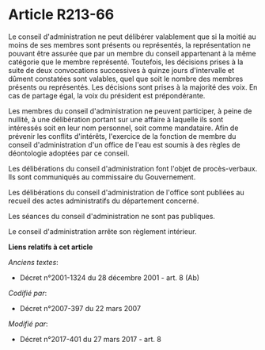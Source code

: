 # Article R213-66

Le conseil d'administration ne peut délibérer valablement que si la moitié au moins de ses membres sont présents ou
représentés, la représentation ne pouvant être assurée que par un membre du conseil appartenant à la même catégorie que le
membre représenté. Toutefois, les décisions prises à la suite de deux convocations successives à quinze jours d'intervalle et
dûment constatées sont valables, quel que soit le nombre des membres présents ou représentés. Les décisions sont prises à la
majorité des voix. En cas de partage égal, la voix du président est prépondérante.

Les membres du conseil d'administration ne peuvent participer, à peine de nullité, à une délibération portant sur une affaire
à laquelle ils sont intéressés soit en leur nom personnel, soit comme mandataire. Afin de prévenir les conflits d'intérêts,
l'exercice de la fonction de membre du conseil d'administration d'un office de l'eau est soumis à des règles de déontologie
adoptées par ce conseil.

Les délibérations du conseil d'administration font l'objet de procès-verbaux. Ils sont communiqués au commissaire du
Gouvernement.

Les délibérations du conseil d'administration de l'office sont publiées au recueil des actes administratifs du département
concerné.

Les séances du conseil d'administration ne sont pas publiques.

Le conseil d'administration arrête son règlement intérieur.

**Liens relatifs à cet article**

_Anciens textes_:

  - Décret n°2001-1324 du 28 décembre 2001 - art. 8 (Ab)

_Codifié par_:

  - Décret n°2007-397 du 22 mars 2007

_Modifié par_:

  - Décret n°2017-401 du 27 mars 2017 - art. 8

